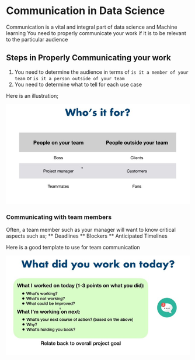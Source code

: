 # Communication in Data Science

Communication is a vital and integral part of data science and Machine learning
You need to properly communicate your work if it is to be relevant to the particular audience

## Steps in Properly Communicating your work

1. You need to determine the audience in terms of `is it a member of your team` or `is it a person outside of your team`
2. You need to determine what to tell for each use case

Here is an illustration;

![Communication Flow Diagram](images/who-is-it-for.jpg)

### Communicating with team members

Often, a team member such as your manager will want to know critical aspects such as;
\*\* Deadlines
\*\* Blockers
\*\* Anticipated Timelines

Here is a good template to use for team communication

![Communication Flow Diagram](images/daily-reporting-template.jpg)
